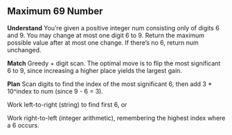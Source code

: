 ## Maximum 69 Number
**Understand**
You’re given a positive integer num consisting only of digits 6 and 9. You may change at most one digit 6 to 9. Return the maximum possible value after at most one change. If there’s no 6, return num unchanged.

**Match**
Greedy + digit scan. The optimal move is to flip the most significant 6 to 9, since increasing a higher place yields the largest gain.

**Plan**
Scan digits to find the index of the most significant 6, then add 3 * 10^index to num (since 9 - 6 = 3).

Work left-to-right (string) to find first 6, or

Work right-to-left (integer arithmetic), remembering the highest index where a 6 occurs.